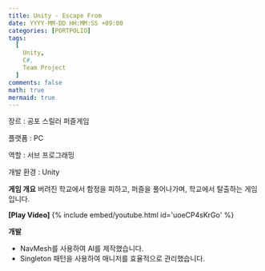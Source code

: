```yaml
---
title: Unity - Escape From
date: YYYY-MM-DD HH:MM:SS +09:00
categories: [PORTPOLIO]
tags:
  [
    Unity,
    C#,
    Team Project
  ]
comments: false
math: true
mermaid: true
---
```


장르 : 공포 스릴러 퍼즐게임

플랫폼 : PC

역할 : 서브 프로그래밍

개발 환경 : Unity

**게임 개요**
버려진 학교에서 함정을 피하고, 퍼즐을 풀어나가며, 
학교에서 탈출하는 게임입니다.

**[Play Video]**
{% include embed/youtube.html id='uoeCP4sKrGo' %}

**개발**
<ul>
    <li>NavMesh를 사용하여 AI를 제작했습니다.</li>
    <li>Singleton 패턴을 사용하여 매니저를 효율적으로 관리했습니다.</li>
</ul>

